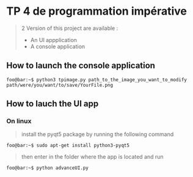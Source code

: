 # TP 4 de programmation impérative

  

> 2  Version of this project are available : 
>- An UI appplication
>-  A console application
>

  

## How to launch the console application

  
```console
foo@bar:~$ python3 tpimage.py path_to_the_image_you_want_to_modify path/were/you/want/to/save/YourFile.png

```
  

## How to lauch the UI app

### On linux 

> install the pyqt5 package by running the following command 

```console
foo@bar:~$ sudo apt-get install python3-pyqt5

```

> then enter in the folder where the app is located and run 
  

```console
foo@bar:~$ python advanceUI.py

```